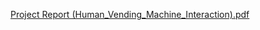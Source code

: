 [Project Report (Human_Vending_Machine_Interaction).pdf](https://github.com/iamhamzaa27/Human-Object-Interaction-using-Computer-Vision/files/13941454/Project.Report.Human_Vending_Machine_Interaction.pdf)
